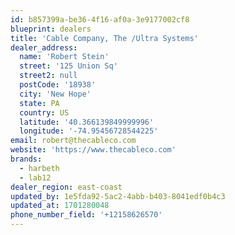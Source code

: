 ```yaml
---
id: b857399a-be36-4f16-af0a-3e9177002cf8
blueprint: dealers
title: 'Cable Company, The /Ultra Systems'
dealer_address:
  name: 'Robert Stein'
  street: '125 Union Sq'
  street2: null
  postCode: '18938'
  city: 'New Hope'
  state: PA
  country: US
  latitude: '40.366139849999996'
  longitude: '-74.95456728544225'
email: robert@thecableco.com
website: 'https://www.thecableco.com'
brands:
  - harbeth
  - lab12
dealer_region: east-coast
updated_by: 1e5fda92-5ac2-4abb-b403-8041edf0b4c3
updated_at: 1701280048
phone_number_field: '+12158626570'
---
```


